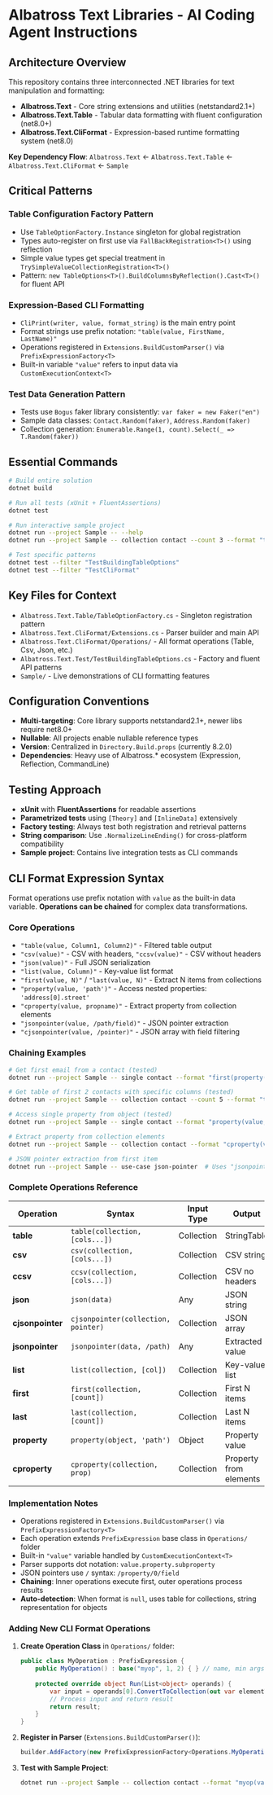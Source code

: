 # Albatross Text Libraries - AI Coding Agent Instructions

## Architecture Overview

This repository contains three interconnected .NET libraries for text manipulation and formatting:

- **Albatross.Text** - Core string extensions and utilities (netstandard2.1+)  
- **Albatross.Text.Table** - Tabular data formatting with fluent configuration (net8.0+)
- **Albatross.Text.CliFormat** - Expression-based runtime formatting system (net8.0)

**Key Dependency Flow**: `Albatross.Text` ← `Albatross.Text.Table` ← `Albatross.Text.CliFormat` ← `Sample`

## Critical Patterns

### Table Configuration Factory Pattern
- Use `TableOptionFactory.Instance` singleton for global registration
- Types auto-register on first use via `FallBackRegistration<T>()` using reflection
- Simple value types get special treatment in `TrySimpleValueCollectionRegistration<T>()`
- Pattern: `new TableOptions<T>().BuildColumnsByReflection().Cast<T>()` for fluent API

### Expression-Based CLI Formatting  
- `CliPrint(writer, value, format_string)` is the main entry point
- Format strings use prefix notation: `"table(value, FirstName, LastName)"`
- Operations registered in `Extensions.BuildCustomParser()` via `PrefixExpressionFactory<T>`
- Built-in variable `"value"` refers to input data via `CustomExecutionContext<T>`

### Test Data Generation Pattern
- Tests use `Bogus` faker library consistently: `var faker = new Faker("en")`
- Sample data classes: `Contact.Random(faker)`, `Address.Random(faker)`
- Collection generation: `Enumerable.Range(1, count).Select(_ => T.Random(faker))`

## Essential Commands

```bash
# Build entire solution
dotnet build

# Run all tests (xUnit + FluentAssertions)
dotnet test

# Run interactive sample project
dotnet run --project Sample -- --help
dotnet run --project Sample -- collection contact --count 3 --format "table(value, FirstName)"

# Test specific patterns
dotnet test --filter "TestBuildingTableOptions"
dotnet test --filter "TestCliFormat"
```

## Key Files for Context

- `Albatross.Text.Table/TableOptionFactory.cs` - Singleton registration pattern
- `Albatross.Text.CliFormat/Extensions.cs` - Parser builder and main API
- `Albatross.Text.CliFormat/Operations/` - All format operations (Table, Csv, Json, etc.)
- `Albatross.Text.Test/TestBuildingTableOptions.cs` - Factory and fluent API patterns
- `Sample/` - Live demonstrations of CLI formatting features

## Configuration Conventions

- **Multi-targeting**: Core library supports netstandard2.1+, newer libs require net8.0+
- **Nullable**: All projects enable nullable reference types
- **Version**: Centralized in `Directory.Build.props` (currently 8.2.0)
- **Dependencies**: Heavy use of Albatross.* ecosystem (Expression, Reflection, CommandLine)

## Testing Approach

- **xUnit** with **FluentAssertions** for readable assertions
- **Parametrized tests** using `[Theory]` and `[InlineData]` extensively
- **Factory testing**: Always test both registration and retrieval patterns
- **String comparison**: Use `.NormalizeLineEnding()` for cross-platform compatibility
- **Sample project**: Contains live integration tests as CLI commands

## CLI Format Expression Syntax

Format operations use prefix notation with `value` as the built-in data variable. **Operations can be chained** for complex data transformations.

### Core Operations
- `"table(value, Column1, Column2)"` - Filtered table output
- `"csv(value)"` - CSV with headers, `"ccsv(value)"` - CSV without headers
- `"json(value)"` - Full JSON serialization
- `"list(value, Column)"` - Key-value list format
- `"first(value, N)"` / `"last(value, N)"` - Extract N items from collections
- `"property(value, 'path')"` - Access nested properties: `'address[0].street'`
- `"cproperty(value, propname)"` - Extract property from collection elements
- `"jsonpointer(value, /path/field)"` - JSON pointer extraction
- `"cjsonpointer(value, /pointer)"` - JSON array with field filtering

### Chaining Examples
```bash
# Get first email from a contact (tested)
dotnet run --project Sample -- single contact --format "first(property(value, 'Email'))"

# Get table of first 2 contacts with specific columns (tested)
dotnet run --project Sample -- collection contact --count 5 --format "table(first(value, 2), FirstName, LastName)"

# Access single property from object (tested)  
dotnet run --project Sample -- single contact --format "property(value, 'Email')"

# Extract property from collection elements
dotnet run --project Sample -- collection contact --format "cproperty(value, FirstName)"

# JSON pointer extraction from first item
dotnet run --project Sample -- use-case json-pointer  # Uses "jsonpointer(value, /0/street)"
```

### Complete Operations Reference

| Operation | Syntax | Input Type | Output | Example |
|-----------|--------|------------|---------|---------|
| **table** | `table(collection, [cols...])` | Collection | StringTable | `table(value, Name, Age)` |
| **csv** | `csv(collection, [cols...])` | Collection | CSV string | `csv(value, Name, Age)` |
| **ccsv** | `ccsv(collection, [cols...])` | Collection | CSV no headers | `ccsv(value, Name)` |
| **json** | `json(data)` | Any | JSON string | `json(value)` |
| **cjsonpointer** | `cjsonpointer(collection, pointer)` | Collection | JSON array | `cjsonpointer(value, /Name)` |
| **jsonpointer** | `jsonpointer(data, /path)` | Any | Extracted value | `jsonpointer(value, /0/street)` |
| **list** | `list(collection, [col])` | Collection | Key-value list | `list(value, Name)` |
| **first** | `first(collection, [count])` | Collection | First N items | `first(value, 3)` |
| **last** | `last(collection, [count])` | Collection | Last N items | `last(value, 2)` |
| **property** | `property(object, 'path')` | Object | Property value | `property(value, 'Email')` |
| **cproperty** | `cproperty(collection, prop)` | Collection | Property from elements | `cproperty(value, Name)` |

### Implementation Notes
- Operations registered in `Extensions.BuildCustomParser()` via `PrefixExpressionFactory<T>`
- Each operation extends `PrefixExpression` base class in `Operations/` folder
- Built-in `"value"` variable handled by `CustomExecutionContext<T>`
- Parser supports dot notation: `value.property.subproperty`
- JSON pointers use `/` syntax: `/property/0/field`
- **Chaining**: Inner operations execute first, outer operations process results
- **Auto-detection**: When format is `null`, uses table for collections, string representation for objects

### Adding New CLI Format Operations

1. **Create Operation Class** in `Operations/` folder:
   ```csharp
   public class MyOperation : PrefixExpression {
       public MyOperation() : base("myop", 1, 2) { } // name, min args, max args
       
       protected override object Run(List<object> operands) {
           var input = operands[0].ConvertToCollection(out var elementType);
           // Process input and return result
           return result;
       }
   }
   ```

2. **Register in Parser** (`Extensions.BuildCustomParser()`):
   ```csharp
   builder.AddFactory(new PrefixExpressionFactory<Operations.MyOperation>(false));
   ```

3. **Test with Sample Project**:
   ```bash
   dotnet run --project Sample -- collection contact --format "myop(value, param)"
   ```